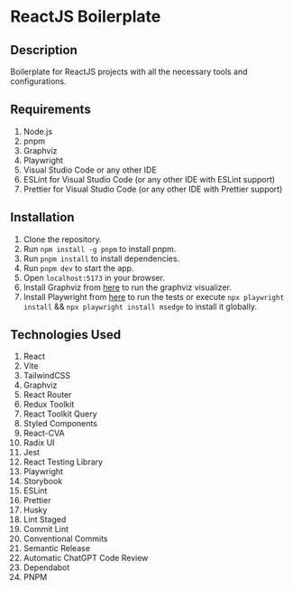 # ReactJS Boilerplate

## Description

Boilerplate for ReactJS projects with all the necessary tools and configurations.

## Requirements

1. Node.js
2. pnpm
3. Graphviz
4. Playwright
5. Visual Studio Code or any other IDE
6. ESLint for Visual Studio Code (or any other IDE with ESLint support)
7. Prettier for Visual Studio Code (or any other IDE with Prettier support)

## Installation

1. Clone the repository.
2. Run `npm install -g pnpm` to install pnpm.
3. Run `pnpm install` to install dependencies.
4. Run `pnpm dev` to start the app.
5. Open `localhost:5173` in your browser.
6. Install Graphviz from [here](https://graphviz.org/download/) to run the graphviz visualizer.
7. Install Playwright from [here](https://playwright.dev/docs/intro) to run the tests or execute
   `npx playwright install` && `npx playwright install msedge` to install it globally.

## Technologies Used

1. React
2. Vite
3. TailwindCSS
4. Graphviz
5. React Router
6. Redux Toolkit
7. React Toolkit Query
8. Styled Components
9. React-CVA
10. Radix UI
11. Jest
12. React Testing Library
13. Playwright
14. Storybook
15. ESLint
16. Prettier
17. Husky
18. Lint Staged
19. Commit Lint
20. Conventional Commits
21. Semantic Release
22. Automatic ChatGPT Code Review
23. Dependabot
24. PNPM

